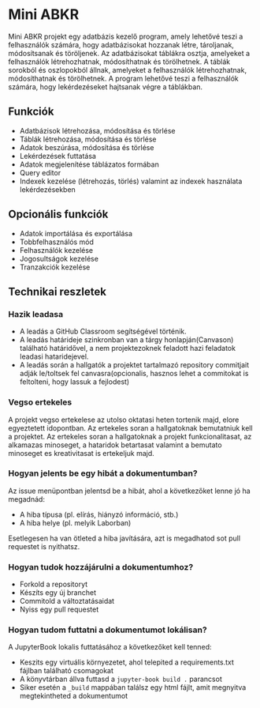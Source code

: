 # Mini ABKR

Mini ABKR projekt egy adatbázis kezelő program, amely lehetővé teszi a felhasználók számára, hogy adatbázisokat hozzanak létre, tároljanak, módosítsanak és töröljenek. 
Az adatbázisokat táblákra osztja, amelyeket a felhasználók létrehozhatnak, módosíthatnak és törölhetnek.
 A táblák sorokból és oszlopokból állnak, amelyeket a felhasználók létrehozhatnak, módosíthatnak és törölhetnek. A program lehetővé teszi a felhasználók számára, hogy lekérdezéseket hajtsanak végre a táblákban.


## Funkciók
- Adatbázisok létrehozása, módosítása és törlése
- Táblák létrehozása, módosítása és törlése
- Adatok beszúrása, módosítása és törlése
- Lekérdezések futtatása
- Adatok megjelenítése táblázatos formában
- Query editor
- Indexek kezelése (létrehozás, törlés) valamint az indexek használata lekérdezésekben


## Opcionális funkciók
- Adatok importálása és exportálása
- Tobbfelhasználós mód
- Felhasználók kezelése
- Jogosultságok kezelése
- Tranzakciók kezelése



## Technikai reszletek

### Hazik leadasa

- A leadás a GitHub Classroom segítségével történik.
- A leadás határideje szinkronban van a tárgy honlapján(Canvason) található határidővel, a nem projektezoknek feladott hazi feladatok leadasi hataridejevel.
- A leadás során a hallgatók a projektet tartalmazó repository commitjait adják le/toltsek fel canvasra(opcionalis, hasznos lehet a commitokat is feltolteni, hogy lassuk a fejlodest)

### Vegso ertekeles

A projekt vegso ertekelese az utolso oktatasi heten tortenik majd, elore egyeztetett idopontban. Az ertekeles soran a hallgatoknak bemutatniuk kell a projektet. Az ertekeles soran a hallgatoknak a projekt funkcionalitasat, az alkamazas minoseget, a hataridok betartasat valamint a bemutato minoseget es kreativitasat is ertekeljuk majd.


### Hogyan jelents be egy hibát a dokumentumban?

Az issue menüpontban jelentsd be a hibát, ahol a következőket lenne jó ha megadnád:

- A hiba típusa (pl. elírás, hiányzó információ, stb.)
- A hiba helye (pl. melyik Laborban)

Esetlegesen ha van ötleted a hiba javítására, azt is megadhatod sot pull requestet is nyithatsz.


### Hogyan tudok hozzájárulni a dokumentumhoz?
- Forkold a repositoryt
- Készíts egy új branchet
- Commitold a változtatásaidat
- Nyiss egy pull requestet

### Hogyan tudom futtatni a dokumentumot lokálisan?
A JupyterBook lokalis futtatásához a következőket kell tenned:
- Keszits egy virtuális környezetet, ahol telepited a requirements.txt fájlban található csomagokat
- A könyvtárban állva futtasd a `jupyter-book build .` parancsot
- Siker esetén a `_build` mappában találsz egy html fájlt, amit megnyitva megtekintheted a dokumentumot
